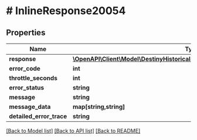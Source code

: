 # # InlineResponse20054

## Properties

Name | Type | Description | Notes
------------ | ------------- | ------------- | -------------
**response** | [**\OpenAPI\Client\Model\DestinyHistoricalStatsDestinyHistoricalStatsAccountResult**](DestinyHistoricalStatsDestinyHistoricalStatsAccountResult.md) |  | [optional]
**error_code** | **int** |  | [optional]
**throttle_seconds** | **int** |  | [optional]
**error_status** | **string** |  | [optional]
**message** | **string** |  | [optional]
**message_data** | **map[string,string]** |  | [optional]
**detailed_error_trace** | **string** |  | [optional]

[[Back to Model list]](../../README.md#models) [[Back to API list]](../../README.md#endpoints) [[Back to README]](../../README.md)
